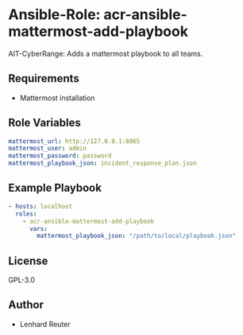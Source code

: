 # Ansible-Role: acr-ansible-mattermost-add-playbook

AIT-CyberRange: Adds a mattermost playbook to all teams. 


## Requirements

- Mattermost installation

## Role Variables

```yaml
mattermost_url: http://127.0.0.1:8065
mattermost_user: admin
mattermost_password: password
mattermost_playbook_json: incident_response_plan.json
```

## Example Playbook

```yaml
- hosts: localhost
  roles:
    - acr-ansible-mattermost-add-playbook
      vars:
        mattermost_playbook_json: "/path/to/local/playbook.json"
```

## License

GPL-3.0

## Author

- Lenhard Reuter